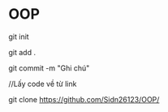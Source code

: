 # OOP

git init

git add .

git commit -m "Ghi chú"

//Lấy code về từ link

git clone https://github.com/Sidn26123/OOP/<ten-branch>


